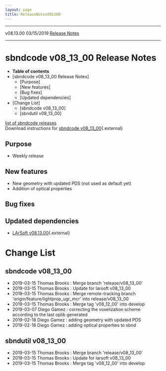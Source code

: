 ```yaml
---
layout: page
title: ReleaseNotes081300
---
```


  ----------- ------------ -- -- ------------------------------------------------------
  v08.13.00   03/15/2019         [Release Notes](ReleaseNotes081300.html)
  ----------- ------------ -- -- ------------------------------------------------------



sbndcode v08\_13\_00 Release Notes
======================================================================================

-   **Table of contents**
-   [sbndcode v08\_13\_00 Release
    Notes]
    -   [Purpose]
    -   [New features]
    -   [Bug fixes]
    -   [Updated dependencies]
-   [Change List]
    -   [sbndcode v08\_13\_00]
    -   [sbndutil v08\_13\_00]

[list of sbndcode
releases](List_of_SBND_code_releases.html)\
Download instructions for [sbndcode
v08\_13\_00](http://scisoft.fnal.gov/scisoft/bundles/sbnd/v08_13_00/sbndcode-v08_13_00.html){.external}



Purpose
----------------------------------

-   Weekly release



New features
--------------------------------------------

-   New geometry with updated PDS (not used as default yet)
-   Addition of optical properties



Bug fixes
--------------------------------------



Updated dependencies
------------------------------------------------------------

-   [LArSoft
    v08.13.00](https://cdcvs.fnal.gov/redmine/projects/larsoft/wiki/ReleaseNotes081300){.external}



Change List
==========================================



sbndcode v08\_13\_00
----------------------------------------------------------

-   2019-03-15 Thomas Brooks : Merge branch \'release/v08\_13\_00\'
-   2019-03-15 Thomas Brooks : Update for larsoft v08\_13\_00
-   2019-03-15 Thomas Brooks : Merge remote-tracking branch
    \'origin/feature/lightprop\_ugr\_mcr\' into release/v08\_13\_00
-   2019-03-15 Thomas Brooks : Merge tag \'v08\_12\_00\' into develop
-   2019-03-07 Diego Gamez : correcting the voxelization scheme
    according to the last oplib generated
-   2019-02-18 Diego Gamez : adding geometry with updated PDS
-   2019-02-16 Diego Gamez : adding optical properties to sbnd



sbndutil v08\_13\_00
----------------------------------------------------------

-   2019-03-15 Thomas Brooks : Merge branch \'release/v08\_13\_00\'
-   2019-03-15 Thomas Brooks : Update for larsoft v08\_13\_00
-   2019-03-15 Thomas Brooks : Merge tag \'v08\_12\_00\' into develop
